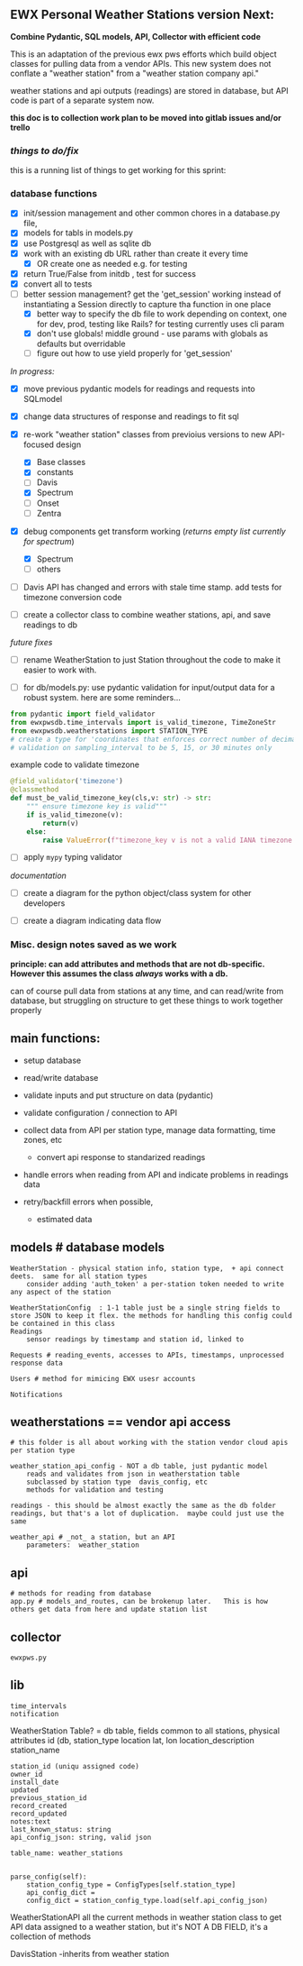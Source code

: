## EWX Personal Weather Stations version Next: 

**Combine Pydantic, SQL models, API, Collector with efficient code**

This is an adaptation of the previous ewx pws efforts which build object classes for pulling data from a vendor APIs.  This new system 
does not conflate a "weather station" from a "weather station company api."

weather stations and api outputs (readings) are stored in database, but API code is part of a separate system now. 

**this doc is to collection work plan to be moved into gitlab issues and/or trello**

### *things to do/fix*
this is a running list of things to get working for this sprint: 


### database functions
- [X] init/session management and other common chores in a database.py file, 
- [X] models for tabls in models.py
- [X] use Postgresql as well as sqlite db
- [X] work with an existing db URL rather than create it every time
    - [X] OR create one as needed e.g. for testing

- [X] return True/False from initdb , test for success
- [X] convert all to tests
- [ ] better session management? get the 'get_session' working instead of instantiating a Session directly to capture tha function in one place 
    - [X] better way to specify the db file to work depending on context, one for dev, prod, testing like Rails?   for testing currently uses cli param
    - [X] don't use globals! middle ground - use params with globals as defaults but overridable
    - [ ] figure out how to use yield properly for 'get_session'

*In progress:*

- [x] move previous pydantic models for readings and requests into SQLmodel
- [x] change data structures of response and readings to fit sql
- [x] re-work "weather station" classes from previoius versions to new API-focused design
    - [x] Base classes
    - [x] constants
    - [ ] Davis
    - [x] Spectrum
    - [ ] Onset
    - [ ] Zentra

- [x] debug components get transform working (*returns empty list currently for spectrum*)
    - [x] Spectrum
    - [ ] others

- [ ] Davis API has changed and errors with stale time stamp. add tests for timezone conversion code 

- [ ] create a collector class to combine weather stations, api, and save readings to db


 *future fixes*
 - [ ] rename WeatherStation to just Station throughout the code to make it easier to work with.  
 
 - [ ] for db/models.py: use pydantic validation for input/output data for a robust system.  here are some reminders...
 
```Python
from pydantic import field_validator
from ewxpwsdb.time_intervals import is_valid_timezone, TimeZoneStr
from ewxpwsdb.weatherstations import STATION_TYPE
# create a type for 'coordinates that enforces correct number of decimal places 
# validation on sampling_interval to be 5, 15, or 30 minutes only
```

example code to validate timezone
```Python
@field_validator('timezone')
@classmethod
def must_be_valid_timezone_key(cls,v: str) -> str:
    """ ensure timezone key is valid"""
    if is_valid_timezone(v):
        return(v)
    else:
        raise ValueError(f"timezone_key v is not a valid IANA timezone e.g. US/Eastern")

```

- [ ] apply `mypy` typing validator

*documentation*

- [ ] create a diagram for the python object/class system for other developers
- [ ] create a diagram indicating data flow 


### Misc. design notes saved as we work 

**principle: can add attributes and methods that are not db-specific.   However this assumes the class _always_ works with a db.**


can of course pull data from stations at any time, and can read/write from database, but struggling on structure to get these things to work together properly 


## main functions:
- setup database
- read/write database 
- validate inputs and put structure on data (pydantic)
- validate configuration / connection to API
- collect data from API per station type, manage data formatting, time zones, etc
    - convert api response to standarized readings

- handle errors when reading from API and indicate problems in readings data
- retry/backfill errors when possible, 
    - estimated data 



## models  # database models

    WeatherStation - physical station info, station type,  + api connect deets.  same for all station types
        consider adding 'auth_token' a per-station token needed to write any aspect of the station

    WeatherStationConfig  : 1-1 table just be a single string fields to store JSON to keep it flex. the methods for handling this config could be contained in this class
    Readings
        sensor readings by timestamp and station id, linked to 
    
    Requests # reading_events, accesses to APIs, timestamps, unprocessed response data

    Users # method for mimicing EWX usesr accounts 

    Notifications


## weatherstations == vendor api access

    # this folder is all about working with the station vendor cloud apis per station type

    weather_station_api_config - NOT a db table, just pydantic model
        reads and validates from json in weatherstation table
        subclassed by station type  davis_config, etc
        methods for validation and testing

    readings - this should be almost exactly the same as the db folder readings, but that's a lot of duplication.  maybe could just use the same 

    weather_api # _not_ a station, but an API
        parameters:  weather_station

## api

    # methods for reading from database
    app.py # models_and_routes, can be brokenup later.   This is how others get data from here and update station list

## collector

    ewxpws.py 

## lib

    time_intervals
    notification 

    






WeatherStation Table?
    = db table, fields common to all stations, physical attributes
    id (db, 
    station_type
    location lat, lon
    location_description
    station_name

    station_id (uniqu assigned code)
    owner_id
    install_date
    updated
    previous_station_id
    record_created
    record_updated
    notes:text
    last_known_status: string
    api_config_json: string, valid json

    table_name: weather_stations


    parse_config(self):
        station_config_type = ConfigTypes[self.station_type]
        api_config_dict = 
        config_dict = station_config_type.load(self.api_config_json)


WeatherStationAPI
    all the current methods in weather station class to get API data
    assigned to a weather station, but it's NOT A DB FIELD, it's a collection of methods

DavisStation -inherits from weather station




